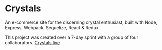 # Crystals

An e-commerce site for the discerning crystal enthusiast, built with Node, Express, Webpack, Sequelize, React & Redux.

This project was created over a 7-day sprint with a group of four collaborators.
[Crystals live](https://murmuring-headland-66858.herokuapp.com/)
